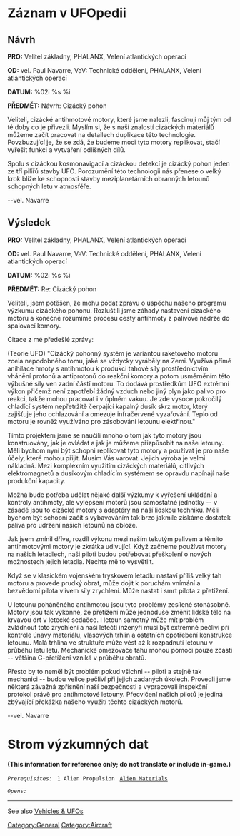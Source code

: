 # Záznam v UFOpedii

## Návrh

**PRO:** Velitel základny, PHALANX, Velení atlantických operací

**OD:** vel. Paul Navarre, VaV: Technické oddělení, PHALANX, Velení
atlantických operací

**DATUM:** %02i %s %i

**PŘEDMĚT:** Návrh: Cizácký pohon

Veliteli, cizácké antihmotové motory, které jsme nalezli, fascinují můj
tým od té doby co je přivezli. Myslím si, že s naší znalostí cizáckých
materiálů můžeme začít pracovat na detailech duplikace této technologie.
Povzbuzující je, že se zdá, že budeme moci tyto motory replikovat, stačí
vyřešit funkci a vytváření odlišných dílů.

Spolu s cizáckou kosmonavigací a cizáckou detekcí je cizácký pohon jeden
ze tří pilířů stavby UFO. Porozumění této technologii nás přenese o
velký krok blíže ke schopnosti stavby meziplanetárních obranných letounů
schopných letu v atmosféře.

--vel. Navarre

## Výsledek

**PRO:** Velitel základny, PHALANX, Velení atlantických operací

**OD:** vel. Paul Navarre, VaV: Technické oddělení, PHALANX, Velení
atlantických operací

**DATUM:** %02i %s %i

**PŘEDMĚT:** Re: Cizácký pohon

Veliteli, jsem potěšen, že mohu podat zprávu o úspěchu našeho programu
výzkumu cizáckého pohonu. Rozluštili jsme záhady nastavení cizáckého
motoru a konečně rozumíme procesu cesty antihmoty z palivové nádrže do
spalovací komory.

Citace z mé předešlé zprávy:

(Teorie UFO) "Cizácký pohonný systém je variantou raketového motoru
zcela nepodobného tomu, jaké se vždycky vyráběly na Zemi. Využívá přímé
anihilace hmoty s antihmotou k produkci tahové síly prostřednictvím
vhánění protonů a antiprotonů do reakční komory a potom usměrněním této
výbušné síly ven zadní částí motoru. To dodává prostředkům UFO extrémní
výkon přičemž není zapotřebí žádný vzduch nebo jiný plyn jako palivo pro
reakci, takže mohou pracovat i v úplném vakuu. Je zde vysoce pokročilý
chladící systém nepřetržitě čerpající kapalný dusík skrz motor, který
zajišťuje jeho ochlazování a omezuje infračervené vyzařování. Teplo od
motoru je rovněž využíváno pro zásobování letounu elektřinou."

Tímto projektem jsme se naučili mnoho o tom jak tyto motory jsou
konstruovány, jak je ovládat a jak je můžeme přizpůsobit na naše
letouny. Měli bychom nyní být schopni replikovat tyto motory a používat
je pro naše účely, které mohou přijít. Musím Vás varovat. Jejich výroba
je velmi nákladná. Mezi komplexním využitím cizáckých materiálů,
citlivých elektromagnetů a dusíkovým chladícím systémem se opravdu
napínají naše produkční kapacity.

Možná bude potřeba udělat nějaké další výzkumy k vyřešení ukládání a
kontroly antihmoty, ale vylepšení motorů jsou samostatné jednotky -- v
zásadě jsou to cizácké motory s adaptéry na naší lidskou techniku. Měli
bychom být schopni začít s vybavováním tak brzo jakmile získáme dostatek
paliva pro udržení našich letounů na obloze.

Jak jsem zmínil dříve, rozdíl výkonu mezi naším tekutým palivem a těmito
antihmotovými motory je zkrátka udivující. Když začneme používat motory
na našich letadlech, naši piloti budou potřebovat přeškolení o nových
možnostech jejich letadla. Nechte mě to vysvětlit.

Když se v klasickém vojenském tryskovém letadlu nastaví příliš velký tah
motoru a provede prudký obrat, může dojít k poruchám vnímání a bezvědomí
pilota vlivem síly zrychlení. Může nastat i smrt pilota z přetížení.

U letounu poháněného antihmotou jsou tyto problémy zesílené stonásobně.
Motory jsou tak výkonné, že přetížení může jednoduše změnit lidské tělo
na krvavou drť v letecké sedačce. I letoun samotný může mít problém
zvládnout toto zrychlení a naši letečtí inženýři musí být extrémně
pečliví při kontrole únavy materiálu, vlasových trhlin a ostatních
opotřebení konstrukce letounu. Malá trhlina ve struktuře může vést až k
rozpadnutí letounu v průběhu letu letu. Mechanické omezovače tahu mohou
pomoci pouze zčásti -- většina G-přetížení vzniká v průběhu obratů.

Přesto by to neměl být problém pokud všichni -- piloti a stejně tak
mechanici -- budou velice pečliví při jejich zadaných úkolech. Provedli
jsme některá závažná zpřísnění naší bezpečnosti a vypracovali inspekční
protokol právě pro antihmotové letouny. Přecvičení našich pilotů je
jediná zbývající překážka našeho využití těchto cizáckých motorů.

--vel. Navarre

# Strom výzkumných dat

**(This information for reference only; do not translate or include
in-game.)**

*`Prerequisites:`*
` 1 Alien Propulsion`
` `[`Alien Materials`](Research/Alien_Materials "wikilink")

*`Opens:`*

------------------------------------------------------------------------

See also [Vehicles & UFOs](Vehicles_&_UFOs "wikilink")

[Category:General](Category:General "wikilink")
[Category:Aircraft](Category:Aircraft "wikilink")